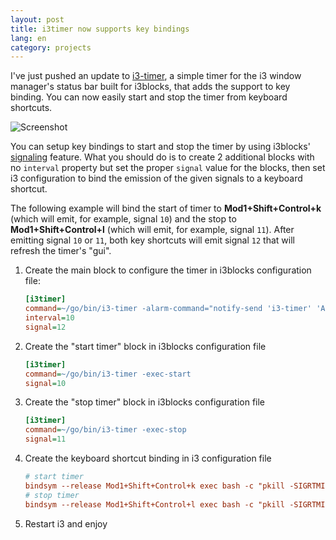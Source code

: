 ```yaml
---
layout: post
title: i3timer now supports key bindings
lang: en
category: projects
---
```


I've just pushed an update to [i3-timer](https://github.com/claudiodangelis/i3-timer), a simple timer for the i3 window manager's status bar built for i3blocks, that adds the support to key binding. You can now easily start and stop the timer from keyboard shortcuts.

![Screenshot](https://raw.githubusercontent.com/claudiodangelis/i3-timer/master/screenshot.png)

<!--more-->

You can setup key bindings to start and stop the timer by using i3blocks' [signaling](https://github.com/vivien/i3blocks#signal) feature. What you should do is to create 2 additional blocks with no `interval` property but set the proper `signal` value for the blocks, then set i3 configuration to bind the emission of the given signals to a keyboard shortcut.

The following example will bind the start of timer to **Mod1+Shift+Control+k** (which will emit, for example, signal `10`) and the stop to **Mod1+Shift+Control+l** (which will emit, for example, signal `11`). After emitting signal `10` or `11`, both key shortcuts will emit signal `12` that will refresh the timer's "gui".


1. Create the main block to configure the timer in i3blocks configuration file:

    ```ini
    [i3timer]
    command=~/go/bin/i3-timer -alarm-command="notify-send 'i3-timer' 'Alarm Elapsed!'; play /usr/share/sounds/freedesktop/stereo/alarm-clock-elapsed.oga"
    interval=10
    signal=12
    ```

2. Create the "start timer" block  in i3blocks configuration file

    ```ini
    [i3timer]
    command=~/go/bin/i3-timer -exec-start
    signal=10
    ```

3. Create the "stop timer" block  in i3blocks configuration file

    ```ini
    [i3timer]
    command=~/go/bin/i3-timer -exec-stop
    signal=11
    ```

4. Create the keyboard shortcut binding in i3 configuration file
    ```ini
    # start timer
    bindsym --release Mod1+Shift+Control+k exec bash -c "pkill -SIGRTMIN+10 i3blocks && pkill -SIGRTMIN+12 i3blocks"
    # stop timer
    bindsym --release Mod1+Shift+Control+l exec bash -c "pkill -SIGRTMIN+11 i3blocks && pkill -SIGRTMIN+12 i3blocks"
    ```

5. Restart i3 and enjoy

